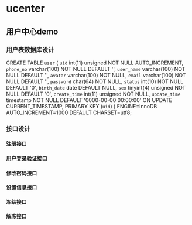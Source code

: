 # ucenter
## 用户中心demo
### 用户表数据库设计
CREATE TABLE `user` (
  `uid` int(11) unsigned NOT NULL AUTO_INCREMENT,
  `phone_no` varchar(100) NOT NULL DEFAULT '',
  `user_name` varchar(100) NOT NULL DEFAULT '',
  `avatar` varchar(100) NOT NULL,
  `email` varchar(100) NOT NULL DEFAULT '',
  `password` char(64) NOT NULL,
  `status` int(10) NOT NULL DEFAULT '0',
  `birth_date` date DEFAULT NULL,
  `sex` tinyint(4) unsigned NOT NULL DEFAULT '0',
  `create_time` int(11) unsigned NOT NULL,
  `update_time` timestamp NOT NULL DEFAULT '0000-00-00 00:00:00' ON UPDATE CURRENT_TIMESTAMP,
  PRIMARY KEY (`uid`)
) ENGINE=InnoDB AUTO_INCREMENT=1000 DEFAULT CHARSET=utf8;

### 接口设计
#### 注册接口




#### 用户登录验证接口



#### 修改密码接口



#### 设置信息接口 



#### 冻结接口



#### 解冻接口



